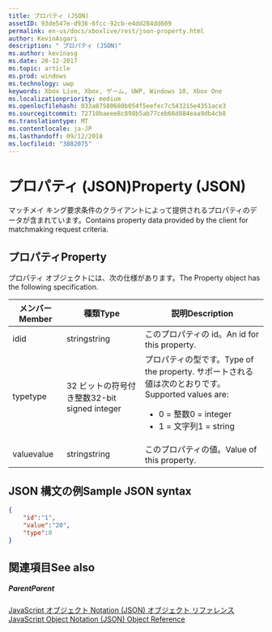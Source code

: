 ```yaml
---
title: プロパティ (JSON)
assetID: 93de547e-d936-6fcc-92cb-e4dd284dd609
permalink: en-us/docs/xboxlive/rest/json-property.html
author: KevinAsgari
description: " プロパティ (JSON)"
ms.author: kevinasg
ms.date: 20-12-2017
ms.topic: article
ms.prod: windows
ms.technology: uwp
keywords: Xbox Live, Xbox, ゲーム, UWP, Windows 10, Xbox One
ms.localizationpriority: medium
ms.openlocfilehash: 033a87580680b054f5eefec7c543215e4351ace3
ms.sourcegitcommit: 72710baeee8c898b5ab77ceb66d884eaa9db4cb8
ms.translationtype: MT
ms.contentlocale: ja-JP
ms.lasthandoff: 09/12/2018
ms.locfileid: "3882075"
---
```

# <a name="property-json"></a><span data-ttu-id="41ce5-104">プロパティ (JSON)</span><span class="sxs-lookup"><span data-stu-id="41ce5-104">Property (JSON)</span></span>
<span data-ttu-id="41ce5-105">マッチメイ キング要求条件のクライアントによって提供されるプロパティのデータが含まれています。</span><span class="sxs-lookup"><span data-stu-id="41ce5-105">Contains property data provided by the client for matchmaking request criteria.</span></span>
<a id="ID4EN"></a>


## <a name="property"></a><span data-ttu-id="41ce5-106">プロパティ</span><span class="sxs-lookup"><span data-stu-id="41ce5-106">Property</span></span>

<span data-ttu-id="41ce5-107">プロパティ オブジェクトには、次の仕様があります。</span><span class="sxs-lookup"><span data-stu-id="41ce5-107">The Property object has the following specification.</span></span>

| <span data-ttu-id="41ce5-108">メンバー</span><span class="sxs-lookup"><span data-stu-id="41ce5-108">Member</span></span>| <span data-ttu-id="41ce5-109">種類</span><span class="sxs-lookup"><span data-stu-id="41ce5-109">Type</span></span>| <span data-ttu-id="41ce5-110">説明</span><span class="sxs-lookup"><span data-stu-id="41ce5-110">Description</span></span>|
| --- | --- | --- |
| <span data-ttu-id="41ce5-111">id</span><span class="sxs-lookup"><span data-stu-id="41ce5-111">id</span></span>| <span data-ttu-id="41ce5-112">string</span><span class="sxs-lookup"><span data-stu-id="41ce5-112">string</span></span>| <span data-ttu-id="41ce5-113">このプロパティの id。</span><span class="sxs-lookup"><span data-stu-id="41ce5-113">An id for this property.</span></span>|
| <span data-ttu-id="41ce5-114">type</span><span class="sxs-lookup"><span data-stu-id="41ce5-114">type</span></span>| <span data-ttu-id="41ce5-115">32 ビットの符号付き整数</span><span class="sxs-lookup"><span data-stu-id="41ce5-115">32-bit signed integer</span></span> | <span data-ttu-id="41ce5-116">プロパティの型です。</span><span class="sxs-lookup"><span data-stu-id="41ce5-116">Type of the property.</span></span> <span data-ttu-id="41ce5-117">サポートされる値は次のとおりです。</span><span class="sxs-lookup"><span data-stu-id="41ce5-117">Supported values are:</span></span> <ul><li><span data-ttu-id="41ce5-118">0 = 整数</span><span class="sxs-lookup"><span data-stu-id="41ce5-118">0 = integer</span></span></li><li><span data-ttu-id="41ce5-119">1 = 文字列</span><span class="sxs-lookup"><span data-stu-id="41ce5-119">1 = string</span></span></li></ul>| 
| <span data-ttu-id="41ce5-120">value</span><span class="sxs-lookup"><span data-stu-id="41ce5-120">value</span></span>| <span data-ttu-id="41ce5-121">string</span><span class="sxs-lookup"><span data-stu-id="41ce5-121">string</span></span>| <span data-ttu-id="41ce5-122">このプロパティの値。</span><span class="sxs-lookup"><span data-stu-id="41ce5-122">Value of this property.</span></span>|

<a id="ID4EGC"></a>


## <a name="sample-json-syntax"></a><span data-ttu-id="41ce5-123">JSON 構文の例</span><span class="sxs-lookup"><span data-stu-id="41ce5-123">Sample JSON syntax</span></span>


```json
{
    "id":"1",
    "value":"20",
    "type":0
}

```


<a id="ID4EPC"></a>


## <a name="see-also"></a><span data-ttu-id="41ce5-124">関連項目</span><span class="sxs-lookup"><span data-stu-id="41ce5-124">See also</span></span>

<a id="ID4ERC"></a>


##### <a name="parent"></a><span data-ttu-id="41ce5-125">Parent</span><span class="sxs-lookup"><span data-stu-id="41ce5-125">Parent</span></span>

[<span data-ttu-id="41ce5-126">JavaScript オブジェクト Notation (JSON) オブジェクト リファレンス</span><span class="sxs-lookup"><span data-stu-id="41ce5-126">JavaScript Object Notation (JSON) Object Reference</span></span>](atoc-xboxlivews-reference-json.md)

